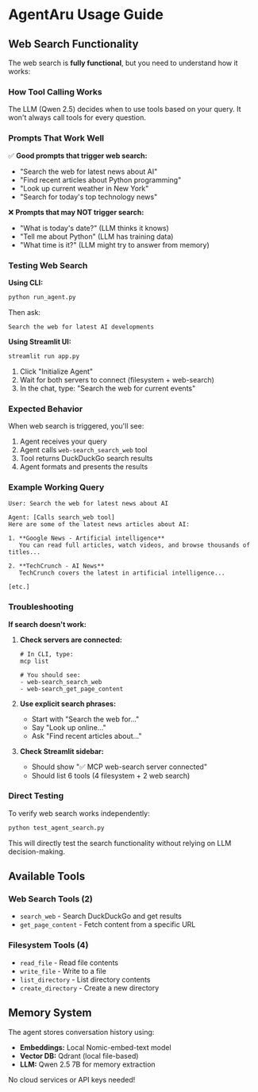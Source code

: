 # AgentAru Usage Guide

## Web Search Functionality

The web search is **fully functional**, but you need to understand how it works:

### How Tool Calling Works

The LLM (Qwen 2.5) decides when to use tools based on your query. It won't always call tools for every question.

### Prompts That Work Well

✅ **Good prompts that trigger web search:**
- "Search the web for latest news about AI"
- "Find recent articles about Python programming"
- "Look up current weather in New York"
- "Search for today's top technology news"

❌ **Prompts that may NOT trigger search:**
- "What is today's date?" (LLM thinks it knows)
- "Tell me about Python" (LLM has training data)
- "What time is it?" (LLM might try to answer from memory)

### Testing Web Search

**Using CLI:**
```bash
python run_agent.py
```

Then ask:
```
Search the web for latest AI developments
```

**Using Streamlit UI:**
```bash
streamlit run app.py
```

1. Click "Initialize Agent"
2. Wait for both servers to connect (filesystem + web-search)
3. In the chat, type: "Search the web for current events"

### Expected Behavior

When web search is triggered, you'll see:
1. Agent receives your query
2. Agent calls `web-search_search_web` tool
3. Tool returns DuckDuckGo search results
4. Agent formats and presents the results

### Example Working Query

```
User: Search the web for latest news about AI

Agent: [Calls search_web tool]
Here are some of the latest news articles about AI:

1. **Google News - Artificial intelligence**
   You can read full articles, watch videos, and browse thousands of titles...

2. **TechCrunch - AI News**
   TechCrunch covers the latest in artificial intelligence...

[etc.]
```

### Troubleshooting

**If search doesn't work:**

1. **Check servers are connected:**
   ```
   # In CLI, type:
   mcp list

   # You should see:
   - web-search_search_web
   - web-search_get_page_content
   ```

2. **Use explicit search phrases:**
   - Start with "Search the web for..."
   - Say "Look up online..."
   - Ask "Find recent articles about..."

3. **Check Streamlit sidebar:**
   - Should show "✅ MCP web-search server connected"
   - Should list 6 tools (4 filesystem + 2 web search)

### Direct Testing

To verify web search works independently:
```bash
python test_agent_search.py
```

This will directly test the search functionality without relying on LLM decision-making.

## Available Tools

### Web Search Tools (2)
- `search_web` - Search DuckDuckGo and get results
- `get_page_content` - Fetch content from a specific URL

### Filesystem Tools (4)
- `read_file` - Read file contents
- `write_file` - Write to a file
- `list_directory` - List directory contents
- `create_directory` - Create a new directory

## Memory System

The agent stores conversation history using:
- **Embeddings:** Local Nomic-embed-text model
- **Vector DB:** Qdrant (local file-based)
- **LLM:** Qwen 2.5 7B for memory extraction

No cloud services or API keys needed!
